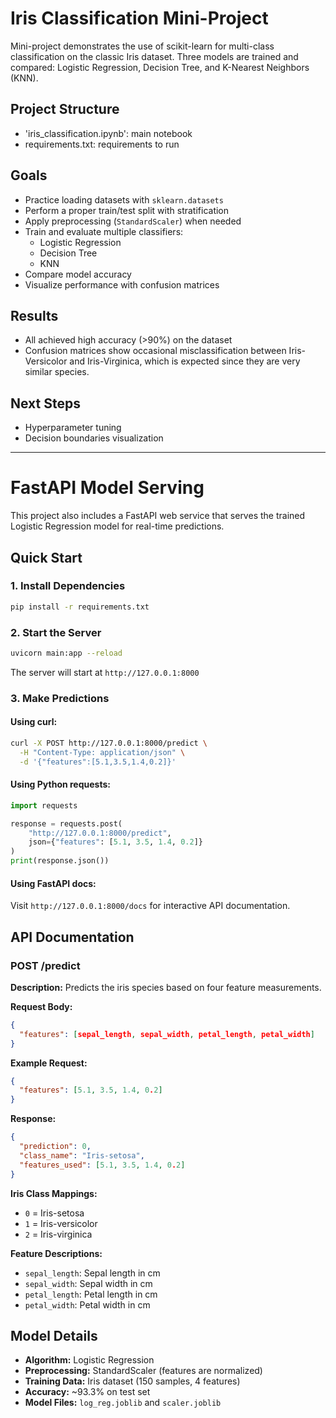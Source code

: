 # Iris Classification Mini-Project

Mini-project demonstrates the use of scikit-learn for multi-class classification on the classic Iris dataset.
Three models are trained and compared: Logistic Regression, Decision Tree, and K-Nearest Neighbors (KNN).

## Project Structure
- 'iris_classification.ipynb': main notebook
- requirements.txt: requirements to run

## Goals
- Practice loading datasets with `sklearn.datasets`
- Perform a proper train/test split with stratification
- Apply preprocessing (`StandardScaler`) when needed
- Train and evaluate multiple classifiers:
  - Logistic Regression
  - Decision Tree
  - KNN
- Compare model accuracy
- Visualize performance with confusion matrices

## Results
- All achieved high accuracy (>90%) on the dataset
- Confusion matrices show occasional misclassification between Iris-Versicolor and Iris-Virginica, which is expected since they are very similar species.

## Next Steps
- Hyperparameter tuning
- Decision boundaries visualization

---

# FastAPI Model Serving

This project also includes a FastAPI web service that serves the trained Logistic Regression model for real-time predictions.

## Quick Start

### 1. Install Dependencies
```bash
pip install -r requirements.txt
```

### 2. Start the Server
```bash
uvicorn main:app --reload
```

The server will start at `http://127.0.0.1:8000`

### 3. Make Predictions

#### Using curl:
```bash
curl -X POST http://127.0.0.1:8000/predict \
  -H "Content-Type: application/json" \
  -d '{"features":[5.1,3.5,1.4,0.2]}'
```

#### Using Python requests:
```python
import requests

response = requests.post(
    "http://127.0.0.1:8000/predict",
    json={"features": [5.1, 3.5, 1.4, 0.2]}
)
print(response.json())
```

#### Using FastAPI docs:
Visit `http://127.0.0.1:8000/docs` for interactive API documentation.

## API Documentation

### POST /predict

**Description:** Predicts the iris species based on four feature measurements.

**Request Body:**
```json
{
  "features": [sepal_length, sepal_width, petal_length, petal_width]
}
```

**Example Request:**
```json
{
  "features": [5.1, 3.5, 1.4, 0.2]
}
```

**Response:**
```json
{
  "prediction": 0,
  "class_name": "Iris-setosa",
  "features_used": [5.1, 3.5, 1.4, 0.2]
}
```

**Iris Class Mappings:**
- `0` = Iris-setosa
- `1` = Iris-versicolor  
- `2` = Iris-virginica

**Feature Descriptions:**
- `sepal_length`: Sepal length in cm
- `sepal_width`: Sepal width in cm
- `petal_length`: Petal length in cm
- `petal_width`: Petal width in cm

## Model Details

- **Algorithm:** Logistic Regression
- **Preprocessing:** StandardScaler (features are normalized)
- **Training Data:** Iris dataset (150 samples, 4 features)
- **Accuracy:** ~93.3% on test set
- **Model Files:** `log_reg.joblib` and `scaler.joblib`